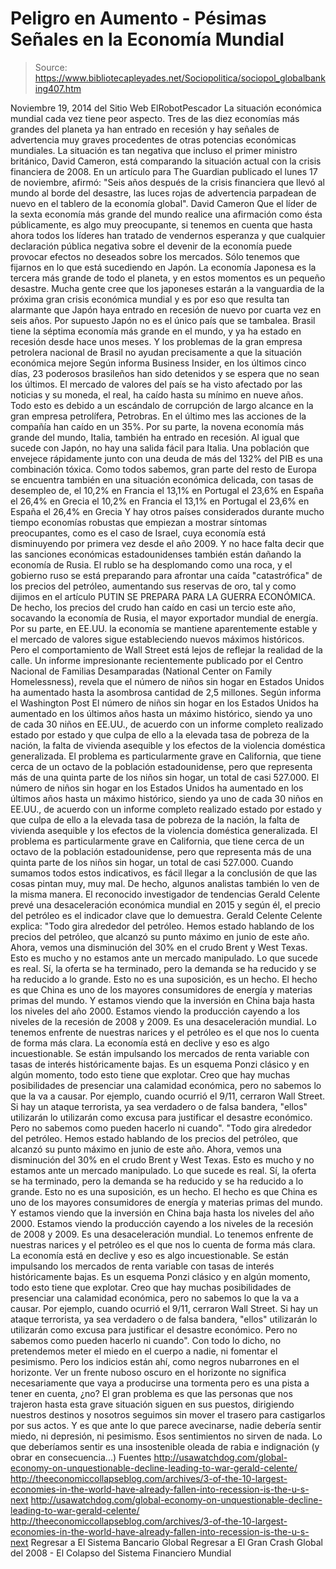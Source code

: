 # Peligro en Aumento - Pésimas Señales en la Economía Mundial

> Source: https://www.bibliotecapleyades.net/Sociopolitica/sociopol_globalbanking407.htm

Noviembre 19, 2014
del Sitio Web ElRobotPescador
La situación económica mundial cada vez tiene peor aspecto. Tres de las diez economías más grandes del planeta ya han entrado en recesión y hay señales de advertencia muy graves procedentes de otras potencias económicas mundiales. La situación es tan negativa que incluso el primer ministro británico, David Cameron, está comparando la situación actual con la crisis financiera de 2008.
En un artículo para The Guardian publicado el lunes 17 de noviembre, afirmó:
"Seis años después de la crisis financiera que llevó al mundo al borde del desastre, las luces rojas de advertencia parpadean de nuevo en el tablero de la economía global".
David Cameron
Que el líder de la sexta economía más grande del mundo realice una afirmación como ésta públicamente, es algo muy preocupante, si tenemos en cuenta que hasta ahora todos los líderes han tratado de vendernos esperanza y que cualquier declaración pública negativa sobre el devenir de la economía puede provocar efectos no deseados sobre los mercados. Sólo tenemos que fijarnos en lo que está sucediendo en Japón. La economía Japonesa es la tercera más grande de todo el planeta, y en estos momentos es un pequeño desastre.
Mucha gente cree que los japoneses estarán a la vanguardia de la próxima gran crisis económica mundial y es por eso que resulta tan alarmante que Japón haya entrado en recesión de nuevo por cuarta vez en seis años.
Por supuesto Japón no es el único país que se tambalea. Brasil tiene la séptima economía más grande en el mundo, y ya ha estado en recesión desde hace unos meses. Y los problemas de la gran empresa petrolera nacional de Brasil no ayudan precisamente a que la situación económica mejore
Según informa Business Insider,
en los últimos cinco días, 23 poderosos brasileños han sido detenidos y se espera que no sean los últimos. El mercado de valores del país se ha visto afectado por las noticias y su moneda, el real, ha caído hasta su mínimo en nueve años. Todo esto es debido a un escándalo de corrupción de largo alcance en la gran empresa petrolífera, Petrobras. En el último mes las acciones de la compañía han caído en un 35%.
Por su parte, la novena economía más grande del mundo, Italia, también ha entrado en recesión. Al igual que sucede con Japón, no hay una salida fácil para Italia.
Una población que envejece rápidamente junto con una deuda de más del 132% del PIB es una combinación tóxica.
Como todos sabemos, gran parte del resto de Europa se encuentra también en una situación económica delicada, con tasas de desempleo de,
el 10,2% en Francia el 13,1% en Portugal el 23,6% en España el 26,4% en Grecia
el 10,2% en Francia
el 13,1% en Portugal
el 23,6% en España
el 26,4% en Grecia
Y hay otros países considerados durante mucho tiempo economías robustas que empiezan a mostrar síntomas preocupantes, como es el caso de Israel, cuya economía está disminuyendo por primera vez desde el año 2009. Y no hace falta decir que las sanciones económicas estadounidenses también están dañando la economía de Rusia. El rublo se ha desplomando como una roca, y el gobierno ruso se está preparando para afrontar una caída "catastrófica" de los precios del petróleo, aumentando sus reservas de oro, tal y como dijimos en el artículo PUTIN SE PREPARA PARA LA GUERRA ECONÓMICA.
De hecho, los precios del crudo han caído en casi un tercio este año, socavando la economía de Rusia, el mayor exportador mundial de energía. Por su parte, en EE.UU. la economía se mantiene aparentemente estable y el mercado de valores sigue estableciendo nuevos máximos históricos. Pero el comportamiento de Wall Street está lejos de reflejar la realidad de la calle. Un informe impresionante recientemente publicado por el Centro Nacional de Familias Desamparadas (National Center on Family Homelessness), revela que el número de niños sin hogar en Estados Unidos ha aumentado hasta la asombrosa cantidad de 2,5 millones. Según informa el Washington Post
El número de niños sin hogar en los Estados Unidos ha aumentado en los últimos años hasta un máximo histórico, siendo ya uno de cada 30 niños en EE.UU., de acuerdo con un informe completo realizado estado por estado y que culpa de ello a la elevada tasa de pobreza de la nación, la falta de vivienda asequible y los efectos de la violencia doméstica generalizada. El problema es particularmente grave en California, que tiene cerca de un octavo de la población estadounidense, pero que representa más de una quinta parte de los niños sin hogar, un total de casi 527.000.
El número de niños sin hogar en los Estados Unidos ha aumentado en los últimos años hasta un máximo histórico, siendo ya uno de cada 30 niños en EE.UU., de acuerdo con un informe completo realizado estado por estado y que culpa de ello a la elevada tasa de pobreza de la nación, la falta de vivienda asequible y los efectos de la violencia doméstica generalizada.
El problema es particularmente grave en California, que tiene cerca de un octavo de la población estadounidense, pero que representa más de una quinta parte de los niños sin hogar, un total de casi 527.000.
Cuando sumamos todos estos indicativos, es fácil llegar a la conclusión de que las cosas pintan muy, muy mal. De hecho, algunos analistas también lo ven de la misma manera. El reconocido investigador de tendencias Gerald Celente prevé una desaceleración económica mundial en 2015 y según él, el precio del petróleo es el indicador clave que lo demuestra.
Gerald Celente
Celente explica:
"Todo gira alrededor del petróleo. Hemos estado hablando de los precios del petróleo, que alcanzó su punto máximo en junio de este año. Ahora, vemos una disminución del 30% en el crudo Brent y West Texas. Esto es mucho y no estamos ante un mercado manipulado. Lo que sucede es real. Sí, la oferta se ha terminado, pero la demanda se ha reducido y se ha reducido a lo grande. Esto no es una suposición, es un hecho. El hecho es que China es uno de los mayores consumidores de energía y materias primas del mundo. Y estamos viendo que la inversión en China baja hasta los niveles del año 2000. Estamos viendo la producción cayendo a los niveles de la recesión de 2008 y 2009. Es una desaceleración mundial. Lo tenemos enfrente de nuestras narices y el petróleo es el que nos lo cuenta de forma más clara. La economía está en declive y eso es algo incuestionable. Se están impulsando los mercados de renta variable con tasas de interés históricamente bajas. Es un esquema Ponzi clásico y en algún momento, todo esto tiene que explotar. Creo que hay muchas posibilidades de presenciar una calamidad económica, pero no sabemos lo que la va a causar. Por ejemplo, cuando ocurrió el 9/11, cerraron Wall Street. Si hay un ataque terrorista, ya sea verdadero o de falsa bandera, "ellos" utilizarán lo utilizarán como excusa para justificar el desastre económico. Pero no sabemos como pueden hacerlo ni cuando".
"Todo gira alrededor del petróleo. Hemos estado hablando de los precios del petróleo, que alcanzó su punto máximo en junio de este año.
Ahora, vemos una disminución del 30% en el crudo Brent y West Texas. Esto es mucho y no estamos ante un mercado manipulado. Lo que sucede es real. Sí, la oferta se ha terminado, pero la demanda se ha reducido y se ha reducido a lo grande.
Esto no es una suposición, es un hecho. El hecho es que China es uno de los mayores consumidores de energía y materias primas del mundo. Y estamos viendo que la inversión en China baja hasta los niveles del año 2000. Estamos viendo la producción cayendo a los niveles de la recesión de 2008 y 2009. Es una desaceleración mundial. Lo tenemos enfrente de nuestras narices y el petróleo es el que nos lo cuenta de forma más clara.
La economía está en declive y eso es algo incuestionable.
Se están impulsando los mercados de renta variable con tasas de interés históricamente bajas. Es un esquema Ponzi clásico y en algún momento, todo esto tiene que explotar. Creo que hay muchas posibilidades de presenciar una calamidad económica, pero no sabemos lo que la va a causar. Por ejemplo, cuando ocurrió el 9/11, cerraron Wall Street.
Si hay un ataque terrorista, ya sea verdadero o de falsa bandera, "ellos" utilizarán lo utilizarán como excusa para justificar el desastre económico.
Pero no sabemos como pueden hacerlo ni cuando".
Con todo lo dicho, no pretendemos meter el miedo en el cuerpo a nadie, ni fomentar el pesimismo. Pero los indicios están ahí, como negros nubarrones en el horizonte. Ver un frente nuboso oscuro en el horizonte no significa necesariamente que vaya a producirse una tormenta pero es una pista a tener en cuenta, ¿no?
El gran problema es que las personas que nos trajeron hasta esta grave situación siguen en sus puestos, dirigiendo nuestros destinos y nosotros seguimos sin mover el trasero para castigarlos por sus actos. Y es que ante lo que parece avecinarse, nadie debería sentir miedo, ni depresión, ni pesimismo. Esos sentimientos no sirven de nada. Lo que deberíamos sentir es una insostenible oleada de rabia e indignación (y obrar en consecuencia...) Fuentes
http://usawatchdog.com/global-economy-on-unquestionable-decline-leading-to-war-gerald-celente/ http://theeconomiccollapseblog.com/archives/3-of-the-10-largest-economies-in-the-world-have-already-fallen-into-recession-is-the-u-s-next
http://usawatchdog.com/global-economy-on-unquestionable-decline-leading-to-war-gerald-celente/
http://theeconomiccollapseblog.com/archives/3-of-the-10-largest-economies-in-the-world-have-already-fallen-into-recession-is-the-u-s-next
Regresar a El Sistema Bancario Global
Regresar a El Gran Crash Global del 2008 - El Colapso del Sistema Financiero Mundial
